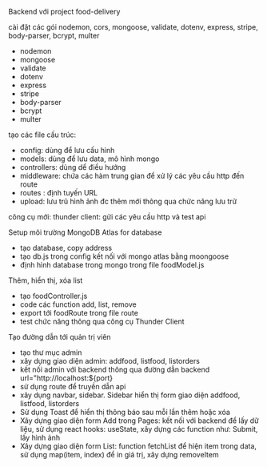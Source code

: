 Backend với project food-delivery

cài đặt các gói nodemon, cors, mongoose, validate, dotenv, express, stripe, body-parser, bcrypt, multer
- nodemon
- mongoose
- validate
- dotenv
- express
- stripe
- body-parser
- bcrypt
- multer

tạo các file cấu trúc:
- config: dùng để lưu cấu hình
- models: dùng để lưu data, mô hình mongo
- controllers: dùng dể điều hướng 
- middleware: chứa các hàm trung gian để xử lý các yêu cầu http đến route
- routes : định tuyến URL
- upload: lưu trũ hình ảnh đc thêm mới thông qua chức năng lưu trữ

công cụ mới: thunder client: gửi các yêu cầu http và test api

Setup môi trường MongoDB Atlas for database
- tạo database, copy address
- tạo db.js trong config kết nối với mongo atlas bằng moongoose
- định hình database trong mongo trong file foodModel.js

Thêm, hiển thị, xóa list
- tạo foodController.js
- code các function add, list,  remove
- export tới foodRoute trong file route
- test chức năng thông qua công cụ Thunder Client

Tạo đường dẫn tới quản trị viên
- tạo thư mục admin
- xây dựng giao diện admin: addfood, listfood, listorders
- kết nối admin với backend thông qua đường dẫn backend url="http://localhost:${port}
- sử dụng route để truyền dẫn api
- xây dụng navbar, sidebar. Sidebar hiển thị form giao diện addfood, listfood, listorders
- Sử dụng Toast để hiển thị thông báo sau mỗi lần thêm hoặc xóa
- Xây dựng giao diện form Add trong Pages: kết nối với backend để lấy dữ liệu, sử dụng react hooks: useState, xây dựng các function như: Submit, lấy hình ảnh
- Xây dựng giao diện form List: function fetchList để hiện item trong data, sử dụng map(item, index) để in giá trị, xây dựng removeItem

